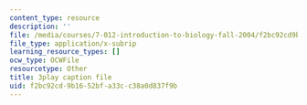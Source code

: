 ```yaml
---
content_type: resource
description: ''
file: /media/courses/7-012-introduction-to-biology-fall-2004/f2bc92cd9b1652bfa33cc38a0d837f9b_T5d5PvPjUlU.vtt
file_type: application/x-subrip
learning_resource_types: []
ocw_type: OCWFile
resourcetype: Other
title: 3play caption file
uid: f2bc92cd-9b16-52bf-a33c-c38a0d837f9b
---
```

